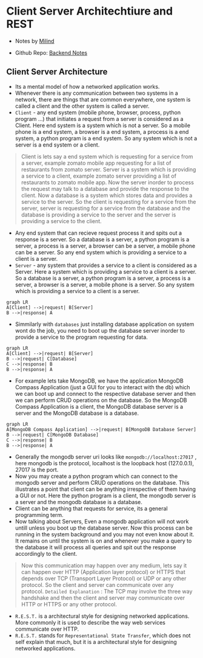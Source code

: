 # Client Server Architechtiure and REST

- Notes by [Milind](https://milind.bio.link/)

- Github Repo: [Backend Notes](https://github.com/thatbeautifuldream/backend-notes)

## Client Server Architecture

- Its a mental model of how a networked application works.
- Whenever there is any communication between two systems in a network, there are things that are common everywhere, one system is called a client and the other system is called a server.
- `Client` - any end system (mobile phone, browser, process, python program ...) that initiates a request from a server is considered as a Client. Here end system is a system which is not a server. So a mobile phone is a end system, a browser is a end system, a process is a end system, a python program is a end system. So any system which is not a server is a end system or a client.

> Client is lets say a end system which is requesting for a service from a server, example zomato mobile app requesting for a list of restaurants from zomato server. Server is a system which is providing a service to a client, example zomato server providing a list of restaurants to zomato mobile app. Now the server inorder to process the request may talk to a database and provide the response to the client. Now a database is a system which stores data and provides a service to the server. So the client is requesting for a service from the server, server is requesting for a service from the database and the database is providing a service to the server and the server is providing a service to the client.

- Any end system that can recieve request process it and spits out a response is a server. So a database is a server, a python program is a server, a process is a server, a browser can be a server, a mobile phone can be a server. So any end system which is providing a service to a client is a server.
- `Server` - any system that provides a service to a client is considered as a Server. Here a system which is providing a service to a client is a server. So a database is a server, a python program is a server, a process is a server, a browser is a server, a mobile phone is a server. So any system which is providing a service to a client is a server.

```mermaid
graph LR
A[Client] -->|request| B[Server]
B -->|response| A
```

- Simmilarly with `databases` just installing database application on system wont do the job, you need to boot up the database server inorder to provide a service to the program requesting for data.

```mermaid
graph LR
A[Client] -->|request| B[Server]
B -->|request| C[Database]
C -->|response| B
B -->|response| A
```

- For example lets take MongoDB, we have the application MongoDB Compass Application (just a GUI for you to interact with the db) which we can boot up and connect to the respective database server and then we can perform CRUD operations on the database. So the MongoDB Compass Application is a client, the MongoDB database server is a server and the MongoDB database is a database.

```mermaid
graph LR
A[MongoDB Compass Application] -->|request| B[MongoDB Database Server]
B -->|request| C[MongoDB Database]
C -->|response| B
B -->|response| A
```

- Generally the mongodb server uri looks like `mongodb://localhost:27017` , here mongodb is the protocol, localhost is the loopback host (127.0.0.1), 27017 is the port.
- Now you may create a python program which can connect to the mongodb server and perform CRUD operations on the database. This illustrates a point that client can be anything irrespective of them having a GUI or not. Here the python program is a client, the mongodb server is a server and the mongodb database is a database.
- Client can be anything that requests for service, its a general programming term.
- Now talking about Servers, Even a mongodb application will not work untill unless you boot up the database server. Now this process can be running in the system background and you may not even know about it. It remains on until the system is on and whenever you make a query to the database it will process all queries and spit out the response accordingly to the client.

> Now this communication may happen over any medium, lets say it can happen over HTTP (Application layer protocol) or HTTPS that depends over TCP (Transport Layer Protocol) or UDP or any other protocol. So the client and server can communicate over any protocol. `Detailed Explanation` : The TCP may involve the three way handshake and then the client and server may communicate over HTTP or HTTPS or any other protocol.

- `R.E.S.T.` is a architectural style for designing networked applications. More commonly it is used to describe the way web services communicate over HTTP.
- `R.E.S.T.` stands for `Representational State Transfer`, which does not self explain that much, but it is a architectural style for designing networked applications.
